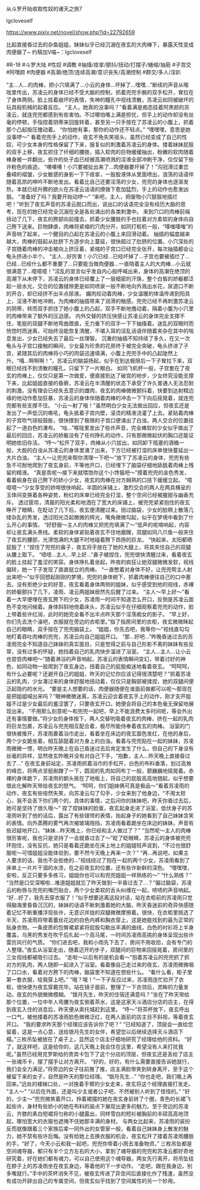 从斗罗开始收取性奴的诸天之旅7

lgcloveself

https://www.pixiv.net/novel/show.php?id=22792659

比起直接昏过去的杂鱼姐姐，妹妹似乎已经沉溺在夜玄的大肉棒下，暴露天性变成肉便器了~
约稿加V喵~：lgcloveself

#R-18
#斗罗大陆
#性奴
#调教
#抽搐/痉挛/颤抖/扭动/打摆子/蜷缩/抽筋
#子宫交
#阿嘿颜
#肉便器
#高潮/绝顶/连续高潮/意识丧失/高潮控制
#群交/多人/淫趴


“主…人…的肉棒，把小穴填满了…小云的身体…坏掉了…嘿嘿…”断续的声音从喉咙里传出，苏凌云的身体已经不受大脑的控制，抓着兜兜手腕的双手松开，耷拉在了身体两侧。脸上挂着崩坏的表情，失神的瞳孔中视线溃散，苏凌云如同被破坏的玩具般机械的起着反应。
    “主人，她真的没事吗？”看着满是痴态挂着阿黑颜的苏凌云，就连兜兜都感到有些害怕。不过哪怕嘴上满是担忧，但手上的动作却没有丝毫的停顿，手指捏着阴蒂来回旋转着，甚至另一只手按在了苏凌云的小腹上，抓着那个凸起按压撸动着。
    “你怕她有事，那你的动作还不轻点。”
    “嘿嘿嘿，意思是她没事啰～”
    看着兜兜手上的动作，夜玄不免失笑摇头，虽然已经变成了自己的性奴，可少女本身的性格保留了下来，报复似的刺激着苏凌云的身体。搂着妹妹屁股的双手上移，夜玄抓住了纤细的腰肢，插入软肉的巨物缓缓抽出，粉嫩的软肉随着棒身被一并翻出，些许的处子血已经被高潮喷溅的淫液全部冲刷干净，仅仅留下些许粉色的痕迹。
    “噢噢噢！小穴要被扯出来了…肉便器要坏掉了！”沟冠滑过重峦叠嶂的褶皱，少女敏感的身影一下下痉挛，一股股液体从里面喷出，浪荡的话语伴随着高昂的呻吟不断地发出。看着比自己还要淫荡的少女，兜兜的身体也逐渐发热，本就已经升腾的欲火在苏凌云话语的撩拨下愈加猛烈，手上的动作也愈发凶狠。
    “准备好了吗？我要开始动啰～”
    “来吧，主人，把废物小穴狠狠地插烂吧！”听到了夜玄声音的苏凌云脱口而出，说出口的话语完全没有经历大脑的思考，现在的她已经完全沉溺在全是各处涌出的各类刺激中。
    来到穴口的肉棒前端扭动了几下，夜玄的胯部向前撞去，抓着少女腰肢的手也拉着对方柔软的身体向自己胯下送来。巨物肆虐，肉棒将紧缩的穴肉分开，如同打桩机一般，“噗嗤噗嗤”的声音响了起来，一个醒目的凸起在苏凌云的小腹上来回滑动着。
    抽插的幅度越来越大，肉棒的鼓起从肚脐下方逐步向上蔓延，很快超过了肚脐的位置。小穴深处的子宫随着肉棒的冲击被向上挤压着，紧缩的子宫口已经完全张开，每次抽插都会让龟头挤进小半个。
    “主人…好厉害！小穴已经…已经坏掉了…子宫也要被插烂了…已经…已经什么都不重要了…只要能当做肉便器…一直陪着主人的大肉棒…小云就很满意了…噫噫噫！”淫乱的宣言似乎发自内心般呼喊出来，身体的高潮在绝顶的高潮下从未停下，苏凌云的身体已经覆上了一层细密的汗珠，整个白皙的娇躯都泛起一层水光，交合的位置缝隙更是如同喷泉一般不断地向外溅出水花，尿道口不断的开合，却已经挤不出半点尿液。
    媚肉绞动着肉棒，少女温暖的体温传递到阳具上，淫液不断地冲刷，为肉棒的抽插带来了润滑的触感。兜兜已经不再刺激苏凌云的阴蒂，转而双手抓住了她小腹上的凸起，双手不断地撸动着，隔着小腹为小穴里的肉棒带来了额外的压迫感。
    内外交替的挤压快感让苏凌云的身体完全支撑不住，笔挺的双腿不断地弯曲蹬直，无力垂下的双手一下下抽搐着。迷乱的双眼时而恍惚时而迷离，可始终没能恢复清醒，不堪入耳的淫乱话语伴随着夹杂在其中的喘息发出，少女已经失去了最后一丝理智。
    沉重的抽插不知持续了多久，在又一次龟头与子宫口接触的瞬间，少女最为珍贵的花房终于被完全突破，龟头挤进了子宫，紧随其后的肉棒将小巧的肉袋迅速填满，小腹上兜兜手中的凸起陡然上升。“嘎…啊啊啊！”，苏凌云的脑袋扬起，似乎在到达极限后一下子耷拉下来，双眼已经找不到溃散的瞳孔，只留下了一片眼白。
    如同飞机杯一般，子宫套在了夜玄的肉棒上，仅仅只是第一次做爱，便直接到达了破宫的地步，少女终究没能支撑下来，比起姐姐直接的昏厥，苏凌云在半清醒的状态下承受了许久普通人无法忍耐的刺激。没有理会已经失去意识的雌肉，夜玄的肉棒微微颤抖着，快要到达射精边缘的他动作愈加狂暴，苏凌云的身体伴随着肉棒的冲击一下下向后摇晃着，就连兜兜都有些支撑不住。
    “小云～射了哦！”虽然明白少女无法做出回应，但夜玄还是发出了一声低沉的嘶吼，龟头抵着子宫内壁，滚烫的精液浇灌了上去。紧贴着肉棒的子宫吹气球般鼓胀，很快撑到了极限的子宫口便涌出了白浊，两人交合的位置挂起了一道白色的瀑布。
    “咕…”喉咙里发出了些许声音，完全瘫软的少女似乎做出了最后的回应，苏凌云的娇躯没有了任何挣扎的动作，只有那微微起伏的胸口还能证明她依旧存活。
    “呼～”松开了双手，肉棒从小穴拔出，如同卸下瓶塞的酒桶一般，大股的白浊从苏凌云的身体里涌了出来，下方已经被打湿的床单很快蔓延出一大片白浊。
    “主人～让兜兜来帮你清理一下吧～”放下了苏凌云的身体，兜兜有些急不可耐地爬到了夜玄身前，不等他开口，已经埋下了脑袋仔细地舔舐着肉棒上残留的精液。
    “真是乖呢～接下来就喂饱你这个小馋猫吧～”摸着兜兜的金色秀发，看着俯身在自己胯下的娇小少女，夜玄的肉棒在对方娴熟的口技下缓缓立起。
    “噫噫噫～”少女享受的娇啼很快响起，半圆的床铺上，激烈交合的两人在两具横呈的玉体间变换着各种姿势，粉红的床单已经完全打湿，整个空间已经被腥甜与幽香充斥。
    透过窗帘，清晨的阳光柔和地洒在了宽大的床铺上，被兜兜紧紧抱住的夜玄睁开了眼睛，在眨动了几下后，夜玄便清醒过来。扭过脑袋，少女的脸颊上散落几缕杂乱的秀发，透过阳光泛起微微的辉光，嘴角微微勾起，似乎在梦境中看到了什么开心的事情。
    “好舒服～主人的肉棒又把兜兜填满了～”低声的呢喃响起，内容却让夜玄满头黑线。柔软的身体紧贴着夜玄不住地磨蹭，双腿如同八爪鱼一般夹住了夜玄的腰部，光滑饱满的大腿不时地碰着胯下昂扬的巨龙。
    “快起来，太阳都晒屁股了！”捏住了兜兜的鼻子，夜玄将手放在了她的大腿上，将其夹住自己的双腿从腰上取下。
    “唔唔…主人…早上好…”鼻子被捏住，兜兜很快清醒过来，看着夜玄的脸上挂起了羞涩的笑容。身体挣扎着坐起，昨夜的疯狂让她双腿微微发软，视线偏转，她一下子发现了直直挺立的肉棒。
    “一直憋着对身体不好，让兜兜帮主人射出来吧～”似乎回想起刚刚的梦境，兜兜的身体俯下，抓着肉棒便往自己的口中塞去。没有拒绝少女的好意，夜玄看着身体两侧的姐妹，似乎感受到他的视线，赤裸的娇躯颤抖了几下，凌雨、凌云两姐妹居然先后醒了过来。
    “主人～早上好～”看着一大早便埋在夜玄胯下的少女，苏凌雨一时间不知道怎么开口，反倒是苏凌云面色不变地问候着。身体斜斜地倚着床头，苏凌云似乎在仔细观察着兜兜的动作，脸上带着些许红润，此时的她完全看不出半点昨天那个淫荡痴女的影子。
    “早上好，你们先去洗个澡吧，衣服就在旁边的衣柜里。”指了指房间里的衣柜，夜玄微微眯起自己的眼睛，双手按在了兜兜脑袋上。
    “姐姐，你先去吧，我等你～”视线直勾勾地盯着吞吐肉棒的兜兜，苏凌云向自己姐姐开口。
    “那…好吧…”昨晚昏迷过去的苏凌雨完全不知道自己妹妹的真实面目，只是觉得之前与自己形影不离的妹妹有些反常，没有过多的怀疑，她挡着自己的乳肉快步溜进了浴室。
    “主人…主人…让小云也尝尝肉棒吧～”随着淋浴的声音响起，苏凌云的表情瞬间变幻，带着讨好的神色，如同动物一般爬到了夜玄身边，扭着自己的屁股痴迷地看着夜玄。
    “呵呵呵，有什么必要呢？还避开自己的姐姐，昨天的记忆你应该记得很清楚吧？”抓着苏凌云的乳肉，少女凑过来的身体舒服地扭动着，仅仅只是胸部被揉捏，她的双腿间便泛起隐约的水光。
    “要是主人想要的话，肉便器随便在谁面前做都可以呢～那现在是把姐姐喊出来吗？”眼神微微迷离，苏凌云迎合着夜玄手上的动作，刚才支开姐姐不过是少女最后的羞涩罢了，只要夜玄开口，她便会将自己的本色毫无保留地展现出来。
    “不用那么刻意呢～和兜兜一起吧，早上不能浪费太多时间呢，等会外出还有事情要做。”将少女的身体按下，两人交替吮吸着夜玄的肉棒，挤在一起的乳肉将巨龙包裹，苏凌云与兜兜相互配合着，极尽所能侍奉着夜玄的肉棒。
    浴室的门很快被推开，苏凌雨裹着浴巾走出，看着坐在床边的夜玄面色发红，在他的身后，两个少女跪坐着，相互舔舐着对方身上的白浊。看着与兜兜贴在一起的妹妹，苏凌雨微微一愣，明白昨天晚上在自己昏迷过去后肯定发生了什么，但自己的下身没有丝毫的异样，显然夜玄昨晚并没有对自己下手，“抱歉，主人…昨天晚上直接昏过去了…”
    在夜玄身前站定，苏凌雨抓着浴巾的手松开，白色的布料垂落，划过高耸的峰峦，将两点坚挺剐蹭了一下，圆润的乳肉如同布丁一般，颤巍巍地摇晃着。赤裸的身体跪下，苏凌雨的额头抵在了地板上，将自己的屁股高高地翘起，似乎想要借此化解昨天带给夜玄的怒气。
    “呵呵，你们姐妹俩可真是极品～”看着苏凌雨的动作，夜玄有些哑然失笑，向苏凌云勾了勾手，少女来到了他身边，“不用太担心，我不会丢下你们两个的，具体的事情，之后问你的妹妹吧，昨天你昏过去后，她可是坚持了很久哦～”
    捏了捏妹妹的脸蛋，夜玄起身走进了浴室，低伏身子的苏凌雨听到了他的话后，露出了有些错愕的表情，抬起身子的她看到了自己妹妹含笑的表情。向外蒸腾的雾气再次被玻璃阻挡，苏凌雨看着跪坐在床边的妹妹，声音有些迟疑地开口，“妹妹…昨天晚上，你已经和主人做过了？”
    “当然呢～主人的肉棒很厉害呢，我也只是坚持了一会就昏过去了～”眨了眨眼睛，苏凌云的身体被兜兜环抱住，没有反抗，她只是看着还跪坐在床上地上的姐姐轻声说到，“不过也很舒服呢～可惜姐姐没能体验到，要不然今天晚上再来一次？”
    “再…再说吧，如果主人要求的话，我也不会拒绝的…”视线绕过了抱在一起的两个少女，苏凌雨看到了床单上一片片干涸的水渍，在之前夜玄的位置，还有些许新鲜的深色。
    “嘿嘿嘿，安啦，反正只要多多练习，姐姐你也可以和兜兜姐姐一样熟练的～”
    “什么熟练？”
    “当然是口交深喉啦…难道姐姐就忘了昨天做到一半昏过去了…？”偏过脑袋，苏凌云的粉唇与兜兜的嘴巴贴合，两个少女柔软的舌头纠缠在一起，啧啧的声音响起。
    “好…好了，我先去穿衣服了！”似乎想要逃离这段对话，站在衣柜前的苏凌雨只觉得脑海里昏昏沉沉的，妹妹的话语不断刺激着她的大脑，昨天昏迷前的奇异快感随着记忆不断重播浮现些许，无意识并拢的双腿微微摩擦着。很快，在衣柜里挑选了半天，苏凌雨将带着蕾丝花边的白色内裤和胸衣穿上，这是她能找到的最为正常的贴身衣物。一条皮质的包臀裙紧紧将屁股勾勒出丰满的曲线，白色的衬衫将上半身覆盖，乌黑的秀发在吹干后扎起一个高马尾，一时间苏凌雨高挑的身体呈现出些许雷厉风行的气质。
    “你们进去吧，我和小雨先下去了，房间不用收拾，会有专门的人整理。”夜玄从浴室走出，随着迈开的步子，双腿间的巨物来回摇晃着，房间里的三女视线都被吸引过去。
    “走啦～以后有的是机会看～”抱着苏凌云的兜兜抓了抓对方的乳肉，两人随即一起进入了浴室。看着像自己走过来的夜玄，苏凌雨微微咽了口口水，看着对方胯下的肉棒，脑袋里不知道在想些什么。
    “看什么看，柜子里第一套衣服，给我穿上吧。”
    “哦？哦！”一下子反应过来，苏凌雨连忙拉开了衣柜，很快便为夜玄穿戴完毕。站在镜子面前，整理了一下衣领后，灵眸的力量发动，夜玄的外貌微微模糊。
    “银月先生，昨天的住宿还满意吗？”坐在了昨天带给那个位置，一位中年人弯腰为夜玄倒着茶水，这是这家天斗酒店分店的店主，在得到夜玄入住的消息后，昨天便从索托城赶到这里。
    “呼～”将茶杯放下，夜玄呼出一口气，被他搂着的苏凌雨脸色微微泛红，在两人面前的店主目不斜视，等着夜玄开口。
    “我的要求昨天那个经理应该告诉你了吧？”
    “已经知道了，顶层会一直给您留着，这是一点心意，送给银月先生的女伴，希望您以后继续选择天斗酒店下榻。”三枚吊坠被放在了桌子上，显然这个店主仔细地研究了经理给他的资料。
    “好了，就这样吧，这是给你的，这几天晚上我会住在这里，希望没有人来打扰我呢。”虽然已经用克罗斯给的贵宾卡包下了这个分店的顶层，但夜玄还是丢给了店主一张魂币卡，摆了摆手让对方离开。
    “好的，好的，有什么需要直接告诉她就行，我们会全力满足。”将旁边的女子往前推了推，店主满脸带笑到转身离开，至于这个被留下来的女子，自然是昨天的那位经理。
    “银月先生…”
    “你也走吧，我们晚上再回来。”远处的楼梯口处，一对挽着手臂的少女走来，夜玄将这个经理直接打发走。
    “主人～”
    “以后在外面，还是叫少主或者公子吧，不然被别人听到了怪怪的。”
    “好的，少主～”兜兜微笑着开口，拎着裙摆的她在夜玄身前转了个圈，青色的长裙飞起些许，身材有些娇小的她在布料的装点下展现出更多的魅力。至于旁边的苏凌云，齐膝的素白短裙将匀称的小腿露出，同样雪白的短衫被胸前的丰硕高高地顶起，哪怕宽大的衣服也遮掩不住她那丰满的身材。
    与两女比起来，苏凌雨的装扮反而就像跟着三个家族后辈一同外出的女管家一般，看着自己妹妹身上散发的魅力，她不禁有些许后悔。没有给她上去换衣服的机会，夜玄松开了搂着苏凌雨腰肢的手，“好了，今天小云和我一起吧，兜兜你带着小雨去准备物资。”
    三枚吊坠都是空间魂导器，都只有半个立方左右的大小，拿到了魂导器的兜兜和苏凌云都好奇地研究着，好在她们都有魂力，可以自己使用这个魂导器。两女先行离开，将吊坠挂在脖子上的苏凌雨坐在夜玄身边，等着他的下一步动作。
    “走吧，跟在我身边，别多嘴就行。”手中的茶杯消失不见，被夜玄传进了异空间后直接化作了残渣，虽然没有成功开辟出自己的专属空间，但夜玄似乎找到了空间属性的另一个妙用。
    
